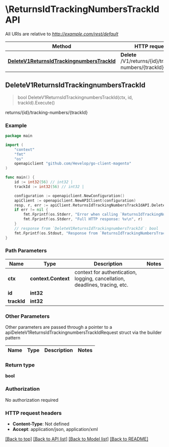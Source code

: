 # \ReturnsIdTrackingNumbersTrackIdAPI

All URIs are relative to *http://example.com/rest/default*

Method | HTTP request | Description
------------- | ------------- | -------------
[**DeleteV1ReturnsIdTrackingnumbersTrackId**](ReturnsIdTrackingNumbersTrackIdAPI.md#DeleteV1ReturnsIdTrackingnumbersTrackId) | **Delete** /V1/returns/{id}/tracking-numbers/{trackId} | returns/{id}/tracking-numbers/{trackId}



## DeleteV1ReturnsIdTrackingnumbersTrackId

> bool DeleteV1ReturnsIdTrackingnumbersTrackId(ctx, id, trackId).Execute()

returns/{id}/tracking-numbers/{trackId}



### Example

```go
package main

import (
	"context"
	"fmt"
	"os"
	openapiclient "github.com/Hevelop/go-client-magento"
)

func main() {
	id := int32(56) // int32 | 
	trackId := int32(56) // int32 | 

	configuration := openapiclient.NewConfiguration()
	apiClient := openapiclient.NewAPIClient(configuration)
	resp, r, err := apiClient.ReturnsIdTrackingNumbersTrackIdAPI.DeleteV1ReturnsIdTrackingnumbersTrackId(context.Background(), id, trackId).Execute()
	if err != nil {
		fmt.Fprintf(os.Stderr, "Error when calling `ReturnsIdTrackingNumbersTrackIdAPI.DeleteV1ReturnsIdTrackingnumbersTrackId``: %v\n", err)
		fmt.Fprintf(os.Stderr, "Full HTTP response: %v\n", r)
	}
	// response from `DeleteV1ReturnsIdTrackingnumbersTrackId`: bool
	fmt.Fprintf(os.Stdout, "Response from `ReturnsIdTrackingNumbersTrackIdAPI.DeleteV1ReturnsIdTrackingnumbersTrackId`: %v\n", resp)
}
```

### Path Parameters


Name | Type | Description  | Notes
------------- | ------------- | ------------- | -------------
**ctx** | **context.Context** | context for authentication, logging, cancellation, deadlines, tracing, etc.
**id** | **int32** |  | 
**trackId** | **int32** |  | 

### Other Parameters

Other parameters are passed through a pointer to a apiDeleteV1ReturnsIdTrackingnumbersTrackIdRequest struct via the builder pattern


Name | Type | Description  | Notes
------------- | ------------- | ------------- | -------------



### Return type

**bool**

### Authorization

No authorization required

### HTTP request headers

- **Content-Type**: Not defined
- **Accept**: application/json, application/xml

[[Back to top]](#) [[Back to API list]](../README.md#documentation-for-api-endpoints)
[[Back to Model list]](../README.md#documentation-for-models)
[[Back to README]](../README.md)

